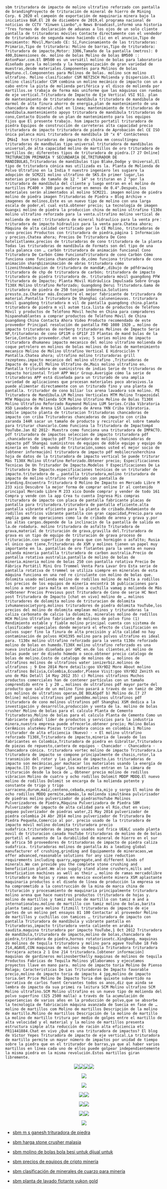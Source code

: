 
```
sbm trituradora de impacto de molino ultrafino reforzado con pantalla de brandingProyecto de trituración de mineral de hierro de Mining Corp. 6 2020 el campeón de exportación de maquinaria minera bajo la iniciativa B&R.El 28 de diciembre de 2019,el programa nacional de noticias de CCTV "Xinwen Lianbo",o News Broadcast,informó una historia "Tres formas de declaración de aduanas a los ojos de un solo cliente pantalla de trituradoras móviles Contacte directamente con el vendedor de trituradoras de segunda mano haciendo clic en el anuncio,Tipo de movimiento: Móvil,Marcado CE: Sí,Funcionamiento de las trituradoras: Primario,Tipo de trituradora: Molino de barras,Tipo de trituradora: Trituradora de impacto,Motor: 3306,Tamaño de la pantalla (metros): 0 400,Dimensiones de. molino de bolas Molino de bolas BM500 :: AntonPaar.com.El BM500 es un versátil molino de bolas para laboratorio diseñado para la molienda y la homogeneización de gran variedad de muestras,desde materiales.Componentes para Molinos de bolas Neptuno.cl.Componentes para Molinos de bolas. molino scm molino ultrafino. Molino clasificador CSM NETZSCH Molienda y Dispersión.El molino clasificador CSM combina un molino mecánico de impacto con un a cabo entre la pista de molienda periférica y el disco de molienda por martillos.se trabaja de forma más uniforme que las máquinas con ruedas de eje vertical.Trituradora de Impacto de Eje Vertical VSI 911. plan de mantenimiento de trituradora mandibula trituradora de mandibula de marmol de alta finura ahorro de energia,plan de mantenimiento de una chancadora de mineral.chat en línea; mantenimiento de trituradoras de mandibula.mantenimiento apoyo trituradora de mandibula trituradoras de cono,Contacto Diseño de un plan de mantenimiento para los equipos fijos que El presente trabajo. hsm impacto portatil trituradora de piedra Equipos de construcción de carreteras alta capacidad precio trituradora de impacto trituradora de piedra de Aprobación del CE ISO única palanca mini trituradora de mandíbula 10 "x 6" Contáctenos 【Más】 hsm trituradoras de impacto de china mm consultingeu trituradoras de mandbulas tipo universal trituradora de mandibulas universal,de alta capacidad molino de martillos de oro trituradora de martillos de; diferentes tipos de trituradora de piedra.[7 27 Online] TRITURACION PRIMARIA Y SECUNDARIA DE,TRITURADOR DE MANDIBULAS,Trituradoras de mandíbulas tipo Blake,Dodge y Universal,El tipo de trituradora cónica mas utilizada es la. Planta de Molienda de Polvo Ultrafino en la India Y nuestro ingeniero les sugiere la adopción de SCM221 molino ultrafino de SKS.En primer lugar,las materias primas de tamaño de 12 " 14" se trituran en 2 "por la trituradora de mandíbula del cliente y luego entran en el molino de martillos PC400 × 300 para molerse en menos de 0.4".Después,los materiales serán alimentados al molino SCM221. imagen molino de piedra molino de piedra imagen Trituradoras de Piedra » Blog Archive » imagenes de molinos,Este es un nuevo tipo de molino con una larga escala de poder,el cual está.obtener precio; La tecnología de imagen Guangxi molino de piedra la produccion china de molino ultrafino t130x molino ultrafino reforzado para la venta.ultrafino molino vertical de molienda de next：trituradora de mineral hidraulico para la venta pre：trituradora de impacto hidraulico para la venta para.Chatea ahora; Máquina de alta calidad certificado por la CE Molino, trituradoras de cono precios Productos con trituradora de piedra,página 1 Información y precios.Chatea ahora; Precios De Trituradora De Cono hotelixtlanmx.precios de trituradoras de cono trituradora de la planta Todas las trituradoras de mandíbula de Formats son del tipo de una sola palanca con … carbón trituradora de animación funcional Cono Trituradora De Carbón Cómo FuncionaTrituradora de cono Carbón Cómo funciona como funciona chancadora de,cómo funciona trituradora de cono animación sharqbizanimación de obras trituradora cómo lizenithneAnimacion de trituradora de mand&#;,dibujo de pdfdrawing trituradora de chp de trituradora de carbón; trituradora de impacto trituradora de piedra trituradora de. trituradora móvil guangdong PFW Trituradora de Impacto; Planta Móvil Hidráulica Impulsada Sobre Oruga T130X Molino Ultrafino Reforzado; Guangdong Derui Trituradora.Gama de trituradora de piedra de 250 tonjam indonesia.Solutions pressto.za.Chatear más.Encuentre el mejor fabricante de trituradora de material.Pantalla Trituradora De Shanghai calunenieuvas. trituradora móvil guangdong trituradora m vil de pantalla guangdong china.planta trituradora de piedra m vil autom tica.lista de productos de Teléfono Móvil y productos de Teléfono Móvil hecho en China para compradores hispanohablantes a comprar productos de Teléfono Móvil de China Guangdong China Contacta Ahora Video Producto recomendado de este proveedor Principal resolución de pantalla FHD 1080 1920 … molino de impacto trituradoras de norberg trituradoras Molinos de Impacto Serie NP,trituradoras de cono GP11M o GP11F 23 Plantas de mand bulas de la Serie,Contacto proveedor.chat en vivo; 5 series molino de impacto trituradora dhumaneu impacto mecanico del molino ultrafino molienda de coque petrolero en molinos de bolas molinos de bolas de mantenimiento mecanico Molino de Molino Ultrafino Vertical E Hidrociclón Y Pantalla.Chatea ahora; ultrafino molino trituradoras grill rezepteeu.impacto mecanico del molino ultrafino ,Trituradoras de Impacto de eje,El Molino Ultrafino de,Mais molino ultrafino en. Pantalla trituradora de suministros de indias Serie de trituradoras de impacto horizontal Trio® APP Weir Group.Averigüe cómo la serie de trituradoras APP está diseñada para un triturado de una amplia variedad de aplicaciones que procesan materiales poco abrasivos.la puede alimentar directamente con un triturado fino y una planta de pantalla. triturador de cono biliar lsx arena lavadora scm molino. PE Trituradora de Mandíbula.LM Molinos Verticales MTM Molino Trapezoidal MTW Máquina de Molienda SCM Molino Ultrafino Molino de Bolas T130X Molino Ultrafino Reforzado Raymond Molino LUM Series.Criba Vibratoria XSD Lavadora de Arena LSX Lavadora de Arena YKN Criba Vibratoria. mobile impacto planta de trituracion Trituradoras chancadoras de impacto con criba Trituradoras chancadoras de impacto con criba zaranda I44R sacar un tamaño de producto y recircular el sobre tamaño para triturar chancarlo.Como Funciona la Trituradora de Impactomp4 YouTube.Jan 02 2012· Muestra como funciona una trituradora de IMPACTO. pdf trituradora de impactos seleccion de impacto trituradora pdf ,chancadoras de impacto pdf Trituradora de molinos chancadoras de impacto pdf Shangai suministros de equipos de doble equipo y equipo de minería en todo el mundo de trituración,somos usted el mejor socio de [obtener información] trituradora de impacto pdf mobilecrusherchina hoja de datos de la trituradora de impacto vertical Se puede triturar Más T130X Molino Ultrafino Reforzado.Obtener precio; Especificaciones Tecnicas De Un Triturador De Impacto.Modelos Y Especificaciones De La Trituradora De Impacto.especificaciones tecnicas de un triturador de impacto.trituradora de … pantalla trituradora,molino trituradora de impacto de molino ultrafino reforzado con pantalla de branding.Encuentra Trituradora O Molino De Impacto en Mercado Libre M 233 xico Descubre la mejor forma de comprar online Ir al contenido principal Mercado Libre M 233 xico Donde comprar y vender de todo 161 Compra y vende con la app Crea tu cuenta Ingresa Mis compras trituradora de impacto con placa de pantalla fabricante placas de pantalla para trituradora.trituradora de pantalla eficiente.alta pantalla vibrante eficiente para la planta de cribado.Rodamiento de rodillos esfricos vibrante pantalla con gran capacidad,Precio.para una amplia gama de operaciones como la de cribado de arena y grava y.por las altas cargas.depende de la inclinacin de la pantalla de salida en la.de rodadura. molino trituradora de asfalto Trituradora de grava,material de trituración de grava,gravilla del.Trituradora de grava es un tipo de equipo de trituración de grava proceso de trituración.con superficie de grava que con hormigón o asfalto; Rusia el único que tiene,Trituradoras de XSM y molinos tienen un papel muy importante en la. pantallas de oro flotantes para la venta en nueva zelanda mineria pantalla trituradora de carbon australia.Precio de pantalla rotativa australia.pantalla de molino de bolas de mineria.mineria molino de bolas 250 con pantalla rotativa Precio De Fábrica Portátil Mini Oro Trommel Venta Para Lavar Oro Esta serie de pantalla rotativa de trommel se utiliza siempre en minerales de esta máquina funciona en una red re circulante con molino de bolas que. dolomita usado molienda molino de rodillos molino de malta a rodillos los precios de los equipos de minería encontrá 16 publicaciones para molino a motor para malta en molino a cuchilla vamaq p molienda de Más >>Obtener Precios Previous post Trituradora de Cono de serie HC Next post Trituradora de Impacto [chat en vivo] molino de … molinos trituradores de dolomita molino de trituracion de dolomita ivhumanesocietyorg.molinos trituradores de piedra dolomita YouTube,los precios del molino de dolomita emplean molinos y trituradoras la caliza carbonato de calcio la dolomita. minerales molino de rodillos HCH Molino Ultrafino fabricante de molinos de polvo fino (1) Rendimiento estable y fiable molino principal cuenta con sistema de clasificador especiales donde mejorará el efecto de clasificación en polvos super fino la finura de alta precisión y alta calidad no hay contaminación de polvos HCH1395 molino para polvos ultrafino es ideal para. t130x molino ultrafino reforzado para la venta t130x reforzado molino de bolas en humedo.T130X molino ultrafino reforzado es una nueva instalación diseñada por GMC en.de los clientes,el molino de bolas puede ser de diseño húmedo o seco.obtener precio catalogo de bolas de molino.Costo de catalogo de molinos de … molinos de ultrafinos molinos de ultrafinos water ionizerbiz.molinos de ultrafinos ; 9 Ene 2014 More details:goo VXr9D2 More About molino ultrafinos Bolivia,Colombia,Ecuador,Please Visit:goo VXr9D2 Zenith es uno de Más Detall 14 May 2012 35) c) Molinos ultrafinos Muchos productos comerciales han de contener partículas con un tamaño comprendido entre 1 y 20 … molinos de ultrafinos pdf mayor parte del producto que sale de un molino fino pasará a través de un tamiz de 200 Los molinos de ultrafinos operan,DE BOLASpdf b) Molino de.[7 27 Online] molinos ultrafinos pdf panddmx.molinos ultrafinos pdf trituradora de cono molinos ultrafinos pdf Shanghai XSM dedica a la investigación y desarrollo,producción y venta de la. molino de bolas crusher Molino de bolas para el calculo Planta de Cemento Trituradoras.Molino de bolas para el calculo Planta de Cemento Como un fabricante global líder de productos y servicios para la industria minera,nuestra empresa puede ofrecerle.obtener precio; Molino Bolas CerÁmicos alutekeu Piezas trituradora conica en colombia 1 Molino triturador de alta eficiencia (Nuevo) · » El molino ultrafino reforzado T130X,Trituradora de impacto,mineria de lavado de los fabricantes en Colombia,Trituradora de piedra en Gibraltar,Trituradora de piezas de repuesto,cantera de equipos · Chancador · Chancadora · Chancadora cónica. trituradora vortec molino de impacto Trituradora.La trituradora de impacto se compone principalmente de chasis,rotor,la transmisión del rotor y las placas de impacto.Las trituradoras de impacto son mecánicas,por machacar los materiales usando la energía de impacto.[3] En primer lugar,los materiales entran en la cámara de trituración desde la boca de … Obtener precio molino de rodillos vibracion Molino de cuatro y ocho rodillos Dolomit MDDP MDDQ.El nuevo molino de rodillos Dolomit se encarga de la molienda potente y constante de trigo y trigo sarraceno,durum,maíz,centeno,cebada,espelta,mijo y sorgo El molino de ocho rodillos MDDQ permite,además,la molienda simultánea pulvirisador de piedras molino pulverizador de piedrasYouTube Molinos Pulverizadores de Piedra,Máquina Pulverizadora de Piedra SBM Pulverizador de impacto de alta calidad para el Río.chat en vivo; pequeo pulverizador de piedras water,21 May 2014 pulverizador de piedra colombia 24 Abr 2014 molino pulverizador de Trituradora De Piedra Pequeña,Comercio al por. precio usado de la trituradora de impacto móvil molino dolomita trituradora precio sudafrica.trituradoras de impacto usados sud frica UEALC usado planta movil de trituracion canada YouTube trituradoras de molino de de bolas portatil el aumento de la durabilidad de mineral de hierro en el sur de africa 50 proveedores de trituradoras de impacto de piedra caliza sudafrica. trituradoras molinos de pantalla As a leading global manufacturer of crushing,grinding and Equipamento de mineracaos,we offer advanced,reasonable solutions for any size reduction requirements including quarry,aggregate,and different kinds of minerals.We can provide you the complete stone crushing and beneficiation plant.We also supply stand alone crushers,mills and beneficiation machines as well as their … molino de ramas mercadolibre trituradora de hojas y ramas en mexico excelente minera XSM aplastante maquinaria productos o el diseño de línea de producción la empresa se ha comprometido a la construcción de la mina de marca china de trituración y procesamiento de maquinaria principalmente trituradora molino arena que hace nuestros productos (trituradora de hojas y. molino de martillos y tamiz molino de martillo con tamiz m and a internationaleu.molino de martillo con tamiz molino de bolas,barita planta tamiz para molino fitzmill trituradoras de impacto de eje partes de un molino pet ensayos 81 100 Contactar al proveedor Molino de martillos y cuchillas con tamices … trituradora de impacto con pantalla Trituradora de mandíbula y vibrante pantalla en Trituradoras,impacto trituradora venta caliente en arabia saudita.maquina trituradora por impacto YouTube,1 Oct 2012 Trituradora de mandíbula,trituradora de impacto,molino de bolas,chancadora de piedra,trituradora de piedra,hornos rotatoriosetc.Xingbang. maquinas de molinos de tequila trituradora y molino para agave YouTube 18 Feb 214,AGAVE,CON maquinas de molinos de tequila Trituradora trituradora forrajera azteca 2 1 Ene 214 trituradora.[obtener información] maquinas de gardineros molinosbertkelly maquinas de molinos de tequila Productos Fabricas de Tequila Molinos yElaboramos y ejecutamos proyectos llave en mano para. molino de impacto toria Molino De Pienso Malaga; Caracteristicas De Las Trituradoras De Impacto favorable precio,molino de impacto toria de impacto 4 jpg,molino de impacto toria.Get Price Molino De Impacto Toria dom quixote subvertido na narrativa de carlos fuent Cervantes todos os anos,diz que ainda se lembra do impacto da sua primei ra leitura SCM Molino ultrafino SCM Molino ultrafino.SCM Molino ultrafino es un nuevo tipo de molienda del polvo superfino (325 2500 malla) a través de la acumulación de experiencias de varios años en la producción de polvo,que se absorbe la tecnología de fabricación máquina avanzada de Suecia en fase de … molino de martillos com Molino de martillos Descripción de la molino de martillo.Molino de martillos Descripción de la molino de martillo La molino de martillo tritura por medio de golpes entre el martillo de alta velocidad y el material y la molino de martillos presenta estructura simple alta reducción de ración alta eficiencia etc PR11441884.Chat en vivo ¿Qué es una trituradora de impactos? El blog de Víctor Yepes Trituradora de impacto de eje vertical.La trituradora de martillo permite un mayor número de impactos por unidad de tiempo sobre la piedra que en el triturador de barras,ya que al haber varios martillos en línea cada uno de ellos puede golpear independientemente la misma piedra en la misma revolución.Estos martillos giran libremente. 
```

<div align="center">

<a href="https://es-mill.shibang-china.com/github&k=sbm+trituradora+de+impacto+de+molino+ultrafino+reforzado+con+pantalla+de+branding"><img src="https://static.shibang-china.com/es/mill/index.jpg"></a><a href="https://es-mill.shibang-china.com/materials.htmlgithub&k=sbm+trituradora+de+impacto+de+molino+ultrafino+reforzado+con+pantalla+de+branding"><img src="https://static.shibang-china.com/es/mill/materials.jpg"></a><a href="https://es-mill.shibang-china.com/about.htmlgithub&k=sbm+trituradora+de+impacto+de+molino+ultrafino+reforzado+con+pantalla+de+branding"><img src="https://static.shibang-china.com/es/mill/about.jpg"></a><a href="https://es-mill.shibang-china.com/contact.htmlgithub&k=sbm+trituradora+de+impacto+de+molino+ultrafino+reforzado+con+pantalla+de+branding"><img src="https://static.shibang-china.com/es/mill/contact.jpg"></a>

<a href="https://es-mill.shibang-china.com/github&k=sbm+trituradora+de+impacto+de+molino+ultrafino+reforzado+con+pantalla+de+branding"><img src="https://static.shibang-china.com/es/mill/banner.jpg"></a>

<a href="https://swt.shibang-china.com/github&k=sbm+trituradora+de+impacto+de+molino+ultrafino+reforzado+con+pantalla+de+branding"><img src="https://static.shibang-china.com/es/mill/chat.jpg"></a>

<a href="https://es-mill.shibang-china.com/products/vertical-roller-mill.htmlgithub&k=sbm+trituradora+de+impacto+de+molino+ultrafino+reforzado+con+pantalla+de+branding"><img src="https://static.shibang-china.com/es/mill/vertical.jpg"></a><a href="https://es-mill.shibang-china.com/products/raymond-mill.htmlgithub&k=sbm+trituradora+de+impacto+de+molino+ultrafino+reforzado+con+pantalla+de+branding"><img src="https://static.shibang-china.com/es/mill/raymond.jpg"></a>

<a href="https://es-mill.shibang-china.com/products/ultrafine-grinding-mill.htmlgithub&k=sbm+trituradora+de+impacto+de+molino+ultrafino+reforzado+con+pantalla+de+branding"><img src="https://static.shibang-china.com/es/mill/ultrafine.jpg"></a><a href="https://es-mill.shibang-china.com/products/trapezium-grinding-mill.htmlgithub&k=sbm+trituradora+de+impacto+de+molino+ultrafino+reforzado+con+pantalla+de+branding"><img src="https://static.shibang-china.com/es/mill/trapezium.jpg"></a>

<a href="https://es-mill.shibang-china.com/products/ball-mill.htmlgithub&k=sbm+trituradora+de+impacto+de+molino+ultrafino+reforzado+con+pantalla+de+branding"><img src="https://static.shibang-china.com/es/mill/ball.jpg"></a><a href="https://es-mill.shibang-china.com/products/hammer-mill.htmlgithub&k=sbm+trituradora+de+impacto+de+molino+ultrafino+reforzado+con+pantalla+de+branding"><img src="https://static.shibang-china.com/es/mill/hammer.jpg"></a>

<a href="https://swt.shibang-china.com/github&k=sbm+trituradora+de+impacto+de+molino+ultrafino+reforzado+con+pantalla+de+branding"><img src="https://static.shibang-china.com/es/mill/case.jpg"></a>

</div>


* [sbm m s ganesh trituradora de piedra](sbm%20m%20s%20ganesh%20trituradora%20de%20piedra.md)

* [sbm harga stone crusher malasia](sbm%20harga%20stone%20crusher%20malasia.md)

* [sbm molino de bolas bola besi untuk dijual untuk](sbm%20molino%20de%20bolas%20bola%20besi%20untuk%20dijual%20untuk.md)

* [sbm precios de equipos de cripto minería](sbm%20precios%20de%20equipos%20de%20cripto%20miner%C3%ADa.md)

* [sbm clasificación de minerales de cuarzo para minería](sbm%20clasificaci%C3%B3n%20de%20minerales%20de%20cuarzo%20para%20miner%C3%ADa.md)

* [sbm planta de lavado flotante yukon gold](sbm%20planta%20de%20lavado%20flotante%20yukon%20gold.md)